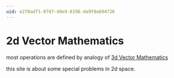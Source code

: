 ```yaml
---
uid: e2f8ad71-0747-48e9-8196-da9f8e694726
---
```


# 2d Vector Mathematics
most operations are defined by analogy of [3d Vector Mathematics](xref:d7b17d70-42b3-4b01-8488-3406aef4f42f)  

this site is about some special problems in 2d space.  



